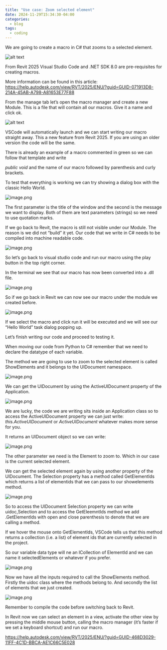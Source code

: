```yaml
---
title: "Use case: Zoom selected element"
date: 2024-11-29T15:34:30-04:00
categories:
  - blog
tags:
  - coding
---
```


We are going to create  a macro in C# that zooms to a selected element.

![alt text](/assets/images/image01.png)

From Revit 2025 Visual Studio Code and .NET SDK 8.0 are pre-requisites for creating macros. 

More information can be found in this article: https://help.autodesk.com/view/RVT/2025/ENU/?guid=GUID-071913D8-214A-45AB-A798-A81653E77F88

From the manage tab let’s open the macro manager and create a new Module. This is a file that will contain all our macros. Give it a name and click ok.

![alt text](/assets/images/image02.png)

VSCode will automatically launch and we can start writing our macro straight away. This a new feature from Revit 2025. If you are using an older version the code will be the same.

There is already an example of a macro commented in green so we can follow that template and write

*public void* and the name of our macro followed by parenthesis and curly brackets.

To test that everything is working we can try showing a dialog box with the classic Hello World. 

![image.png](https://prod-files-secure.s3.us-west-2.amazonaws.com/9addda3f-6809-43bd-80aa-fc9f6e5fe54e/28bdb589-5d03-4a30-94cf-98cdceae9e84/image.png)

The first parameter is the title of the window and the second is the message we want to display. Both of them are text parameters (strings) so we need to use quotation marks.

If we go back to Revit, the macro is still not visible under our Module. The reason is we did not “build” it yet. Our code that we write in C# needs to be compiled into machine readable code. 

![image.png](https://prod-files-secure.s3.us-west-2.amazonaws.com/9addda3f-6809-43bd-80aa-fc9f6e5fe54e/bbef768b-bdcc-42dd-81b3-a40757dce10d/image.png)

So let’s go back to visual studio code and run our macro using the play button in the top right corner.

In the terminal we see that our macro has now been converted into a .dll file.

![image.png](https://prod-files-secure.s3.us-west-2.amazonaws.com/9addda3f-6809-43bd-80aa-fc9f6e5fe54e/c59a7146-a2a8-4f62-87cd-118f054c28a1/image.png)

So if we go back in Revit we can now see our macro under the module we created before.

![image.png](https://prod-files-secure.s3.us-west-2.amazonaws.com/9addda3f-6809-43bd-80aa-fc9f6e5fe54e/26b00ae3-8f80-42de-83a0-530269c13f73/image.png)

If we select the macro and click run it will be executed and we will see our “Hello World” task dialog popping up.

Let’s finish writing our code and proceed to testing it.

When moving our code from Python to C# remember that we need to declare the datatype of each variable.

The method we are going to use to zoom to the selected element is called ShowElements and it belongs to the UIDocument namespace. 

![image.png](https://prod-files-secure.s3.us-west-2.amazonaws.com/9addda3f-6809-43bd-80aa-fc9f6e5fe54e/c9fdf083-9bf9-4b79-9291-87fbe67d5e73/image.png)

We can get the UIDocument by using the ActiveUIDocument property of the Application.

![image.png](https://prod-files-secure.s3.us-west-2.amazonaws.com/9addda3f-6809-43bd-80aa-fc9f6e5fe54e/3fdc2a32-02ff-49ab-bf5a-276a16a9bd4a/image.png)

We are lucky, the code we are writing sits inside an Application class so to access the ActiveUIDocument property we can just write: *this.ActiveUIDocument* or *ActiveUIDocument* whatever makes more sense for you. 

It returns an UIDocument object so we can write:

![image.png](https://prod-files-secure.s3.us-west-2.amazonaws.com/9addda3f-6809-43bd-80aa-fc9f6e5fe54e/d5d86f68-b9bc-49e0-b50c-647526ea4e75/image.png)

The other parameter we need is the Element to zoom to. Which in our case is the current selected element.

We can get the selected element again by using another property of the UIDocument. The Selection property has a method called GetElementIds which returns a list of elementids that we can pass to our showelements method.

![image.png](https://prod-files-secure.s3.us-west-2.amazonaws.com/9addda3f-6809-43bd-80aa-fc9f6e5fe54e/9a2216ab-e047-44c9-955e-97a8333b5162/image.png)

So to access the UIDocument Selection property we can write uidoc,Selection and to access the GetEleemntIds method we add .GetElementIds with open and close parenthesis to denote that we are calling a method.

If we hover the mouse onto GetElementIds, VSCode tells us that this method returns a collection (i.e. a list) of element ids that are currently selected in the project.

So our variable data type will ne an ICollection of ElementId and we can name it selectedElements or whatever if you prefer.

![image.png](https://prod-files-secure.s3.us-west-2.amazonaws.com/9addda3f-6809-43bd-80aa-fc9f6e5fe54e/fd7069d9-a2f2-40cf-a75e-9ed34c0bcba0/image.png)

Now we have all the inputs required to call the ShowElements method. Firstly the uidoc class where the methods belong to. And secondly the list of elements that we just created.

![image.png](https://prod-files-secure.s3.us-west-2.amazonaws.com/9addda3f-6809-43bd-80aa-fc9f6e5fe54e/cf995626-d89d-4b20-98ce-eb19783fe5f4/image.png)

Remember to compile the code before switching back to Revit.

In Revit now we can select an element in a view, activate the other view by pressing the middle mouse button, calling the macro manager (it’s faster if we set a keyboard shortcut) and run our macro.

https://help.autodesk.com/view/RVT/2025/ENU/?guid=GUID-468D3029-11FF-4C1D-BBCA-AE1C66C5E028
